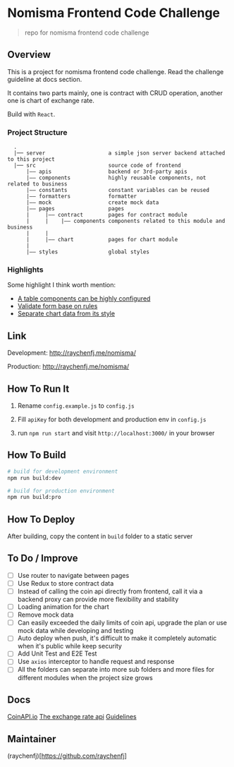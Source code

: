 


# Nomisma Frontend Code Challenge

> repo for nomisma frontend code challenge

## Overview

This is a project for nomisma frontend code challenge. Read the challenge guideline at docs section.

It contains two parts mainly, one is contract with CRUD operation, another one is chart of exchange rate.

Build with `React`.

### Project Structure

      .
      |── server                    a simple json server backend attached to this project
      |── src                       source code of frontend 
          |—— apis                  backend or 3rd-party apis
          |—— components            highly reusable components, not related to business
          |—— constants             constant variables can be reused
          |—— formatters            formatter
          |—— mock                  create mock data
          |—— pages                 pages
          |     |—— contract        pages for contract module
          |     |    |—— components components related to this module and business
          |     |
          |     |—— chart           pages for chart module
          |
          |—— styles                global styles


### Highlights

Some highlight I think worth mention:

* [A table components can be highly configured](./src/components/table/index.js)
* [Validate form base on rules](./src/pages/contract/components/contractDetail.js)
* [Separate chart data from its style](./src/pages/chart/index.js)

## Link
Development: http://raychenfj.me/nomisma/

Production: http://raychenfj.me/nomisma/

## How To Run It

1. Rename `config.example.js` to `config.js`

2. Fill `apiKey` for both development and production env in `config.js`

3. run `npm run start` and visit `http://localhost:3000/` in your browser

## How To Build
```bash
# build for development environment
npm run build:dev

# build for production environment
npm run build:pro
```

## How To Deploy
After building, copy the content in  `build` folder to a static server

## To Do / Improve
- [ ] Use router to navigate between pages
- [ ] Use Redux to store contract data
- [ ] Instead of calling the coin api directly from frontend, call it via a backend proxy can provide more flexibility and stability
- [ ] Loading animation for the chart
- [ ] Remove mock data
- [ ] Can easily exceeded the daily limits of coin api, upgrade the plan or use mock data while developing and testing
- [ ] Auto deploy when push, it's difficult to make it completely automatic when it's public while keep security
- [ ] Add Unit Test and E2E Test
- [ ] Use `axios` interceptor to handle request and response
- [ ] All the folders can separate into more sub folders and more files for different modules when the project size grows 

## Docs
[CoinAPI.io](https://docs.coinapi.io/)
[The exchange rate api](https://docs.coinapi.io/#exchange-rates)
[Guidelines](https://github.com/NomismaTech/coding-challenge-tools/blob/master/coding_challenge.md)

## Maintainer
(raychenfj)[https://github.com/raychenfj]
